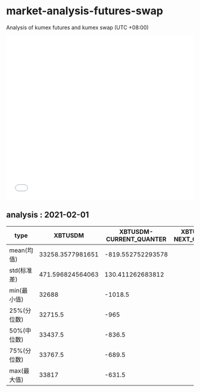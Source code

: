 # market-analysis-futures-swap
Analysis of kumex futures and kumex swap (UTC +08:00)

<iframe width="100%" height="440" src="./data.html" frameborder="no" border="0" scrolling="no"></iframe>

## analysis : 2021-02-01

type|XBTUSDM|XBTUSDM-CURRENT_QUANTER|XBTUSDM-NEXT_QUANTER|
---|---|---|---
mean(均值) | 33258.3577981651 | -819.552752293578 | 
std(标准差) | 471.596824564063 | 130.411262683812 | 
min(最小值) | 32688 | -1018.5 | 
25%(分位数) | 32715.5 | -965 | 
50%(中位数) | 33437.5 | -836.5 | 
75%(分位数) | 33767.5 | -689.5 | 
max(最大值) | 33817 | -631.5 | 
